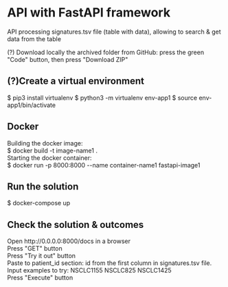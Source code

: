 # API with FastAPI framework
API processing signatures.tsv file (table with data), allowing to search & get data from the table<br>

(?) Download locally the archived folder from GitHub: press the green "Code" button, then press "Download ZIP"

<h2>(?)Create a virtual environment</h2>
$ pip3 install virtualenv
$ python3 -m virtualenv env-app1
$ source env-app1/bin/activate

<h2>Docker</h2>
Building the docker image:<br>
$ docker build -t image-name1 .<br>
Starting the docker container:<br>
$ docker run -p 8000:8000 --name container-name1 fastapi-image1<br> 

<h2>Run the solution</h2>
$ docker-compose up<br>

<h2>Check the solution & outcomes</h2>
Open http://0.0.0.0:8000/docs in a browser<br>
Press "GET" button<br>
Press "Try it out" button<br>
Paste to patient_id section: id from the first column in signatures.tsv file. Input examples to try: NSCLC1155 NSCLC825 NSCLC1425<br>
Press "Execute" button<br>

